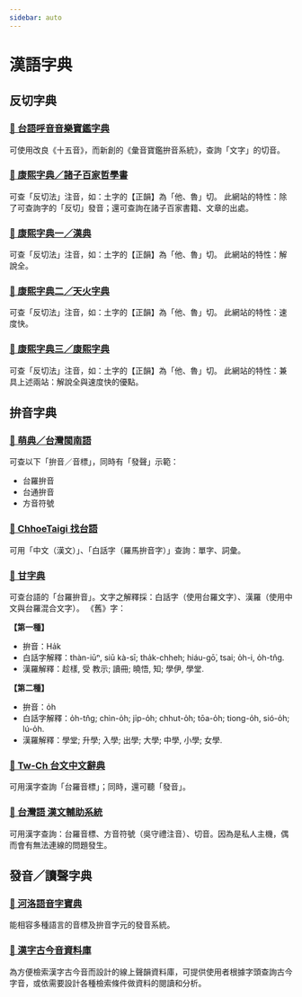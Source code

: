 ```yaml
---
sidebar: auto
---
```


# 漢語字典

## 反切字典

### [📖 台語呼音音樂寶鑑字典](http://daigee.com/Dict.php)
可使用改良《十五音》，而新創的《彙音寶鑑拚音系統》，查詢「文字」的切音。

### [📖 康熙字典／諸子百家哲學書](https://ctext.org/kangxi-zidian/zh)
可查「反切法」注音，如：土字的【正韻】為「他、魯」切。
此網站的特性：除了可查詢字的「反切」發音；還可查詢在諸子百家書籍、文章的出處。

### [📖 康熙字典一／漢典](https://www.zdic.net/hans/)
可查「反切法」注音，如：土字的【正韻】為「他、魯」切。
此網站的特性：解說全。

### [📖 康熙字典二／天火字典](https://kx.cdict.info/)
可查「反切法」注音，如：土字的【正韻】為「他、魯」切。
此網站的特性：速度快。

### [📖 康熙字典三／康熙字典](https://kangxizidian.com/)
可查「反切法」注音，如：土字的【正韻】為「他、魯」切。
此網站的特性：兼具上述兩站：解說全與速度快的優點。

## 拚音字典

### [📖 萌典／台灣閩南語](https://www.moedict.tw/'%E5%AD%B8)
可查以下「拚音／音標」，同時有「發聲」示範：
- 台羅拚音
- 台通拚音
- 方音符號

### [📖 ChhoeTaigi 找台語](https://chhoe.taigi.info/)
可用「中文（漢文）」、「白話字（羅馬拚音字）」查詢：單字、詞彙。

### [📖 甘字典](https://taigi.fhl.net/dick/)
可查台語的「台羅拚音」。文字之解釋採：白話字（使用台羅文字）、漢羅（使用中文與台羅混合文字）。
《舊》字：

**【第一種】**

- 拚音：Ha̍k
- 白話字解釋：thàn-iūⁿ, siū kà-sī; tha̍k-chheh; hiáu-gō͘, tsai; o̍h-i, o̍h-tn̂g.
- 漢羅解釋：趁樣, 受 教示; 讀冊; 曉悟, 知; 學伊, 學堂.

**【第二種】**

- 拚音：o̍h
- 白話字解釋：o̍h-tn̂g; chìn-o̍h; ji̍p-o̍h; chhut-o̍h; tōa-o̍h; tiong-o̍h, sió-o̍h; lú-o̍h.
- 漢羅解釋：學堂; 升學; 入學; 出學; 大學; 中學, 小學; 女學.

### [📖 Tw-Ch 台文中文辭典](http://ip194097.ntcu.edu.tw/q/THq.asp)
可用漢字查詢「台羅音標」；同時，還可聽「發音」。

### [📖 台灣語 漢文輔助系統](http://dic.taigubun.org/search.php?fbclid=IwAR3lMkjkhTIZ4iGrKM138ZF3d7YoSuqhCWODgY-PeAFjM5ioi85LUvzP4mo)
可用漢字查詢：台羅音標、方音符號（吳守禮注音）、切音。因為是私人主機，偶而會有無法連線的問題發生。


## 發音／讀聲字典

### [📖 河洛語音字寶典](http://www.holok.tw/index.html)
能相容多種語言的音標及拚音字元的發音系統。

### [📖 漢字古今音資料庫](https://xiaoxue.iis.sinica.edu.tw/ccr)
為方便檢索漢字古今音而設計的線上聲韻資料庫，可提供使用者根據字頭查詢古今字音，或依需要設計各種檢索條件做資料的閱讀和分析。
